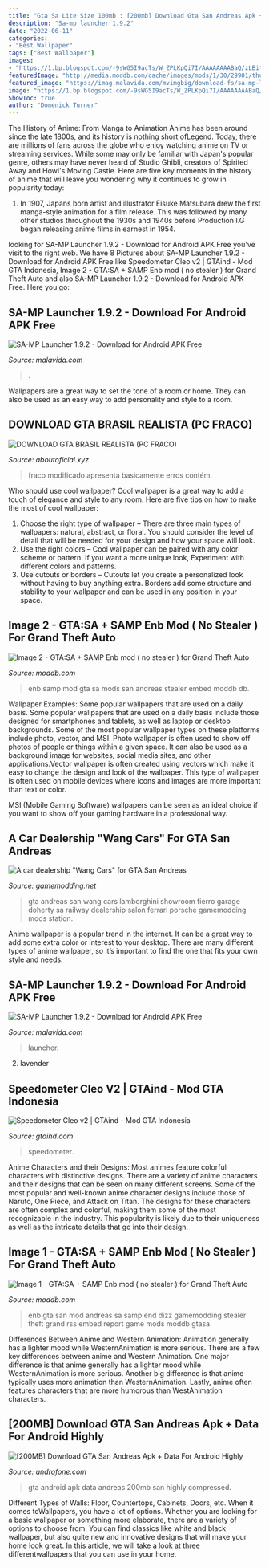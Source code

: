 ```yaml
---
title: "Gta Sa Lite Size 100mb : [200mb] Download Gta San Andreas Apk + Data For Android Highly"
description: "Sa-mp launcher 1.9.2"
date: "2022-06-11"
categories:
- "Best Wallpaper"
tags: ["Best Wallpaper"]
images:
- "https://1.bp.blogspot.com/-9sWG5I9acTs/W_ZPLKpQi7I/AAAAAAAABaQ/zLBitITcvIo-Ypkz-5R-x2Y2i73-DGYLgCLcBGAs/s1600/gta-5-android-review-1.png"
featuredImage: "http://media.moddb.com/cache/images/mods/1/30/29901/thumb_620x2000/1428468438_TheEmperor-DizzNiccaH.1.jpg"
featured_image: "https://imag.malavida.com/mvimgbig/download-fs/sa-mp-launcher-31589-9.jpg"
image: "https://1.bp.blogspot.com/-9sWG5I9acTs/W_ZPLKpQi7I/AAAAAAAABaQ/zLBitITcvIo-Ypkz-5R-x2Y2i73-DGYLgCLcBGAs/s1600/gta-5-android-review-1.png"
ShowToc: true
author: "Domenick Turner"
---
```



The History of Anime: From Manga to Animation
Anime has been around since the late 1800s, and its history is nothing short ofLegend. Today, there are millions of fans across the globe who enjoy watching anime on TV or streaming services. While some may only be familiar with Japan's popular genre, others may have never heard of Studio Ghibli, creators of Spirited Away and Howl's Moving Castle. Here are five key moments in the history of anime that will leave you wondering why it continues to grow in popularity today:
1) In 1907, Japans born artist and illustrator Eisuke Matsubara drew the first manga-style animation for a film release. This was followed by many other studios throughout the 1930s and 1940s before Production I.G began releasing anime films in earnest in 1954.

	

		
looking for SA-MP Launcher 1.9.2 - Download for Android APK Free you've visit to the right web. We have 8 Pictures about SA-MP Launcher 1.9.2 - Download for Android APK Free like Speedometer Cleo v2 | GTAind - Mod GTA Indonesia, Image 2 - GTA:SA + SAMP Enb mod ( no stealer ) for Grand Theft Auto and also SA-MP Launcher 1.9.2 - Download for Android APK Free. Here you go:
		
    
## SA-MP Launcher 1.9.2 - Download For Android APK Free

<img loading=lazy src="https://imag.malavida.com/mvimgbig/download-fs/sa-mp-launcher-31589-9.jpg" onerror="this.onerror=null;this.src='https://tse2.mm.bing.net/th?id=OIP.hudir5Wc2HVGPaHfoE24uQHaOY&amp;pid=15.1';" alt="SA-MP Launcher 1.9.2 - Download for Android APK Free">

_Source: malavida.com_

>. 

	

Wallpapers are a great way to set the tone of a room or home. They can also be used as an easy way to add personality and style to a room.

    
## DOWNLOAD GTA BRASIL REALISTA (PC FRACO)

<img loading=lazy src="https://aboutoficial.xyz/wp-content/uploads/2018/08/WhatsApp-Image-2019-02-19-at-18.41.59.jpeg" onerror="this.onerror=null;this.src='https://tse4.mm.bing.net/th?id=OIP.KaKHU-9Yw6wvm_TeRkKQ_gHaEK&amp;pid=15.1';" alt="DOWNLOAD GTA BRASIL REALISTA (PC FRACO)">

_Source: aboutoficial.xyz_

>fraco modificado apresenta basicamente erros contém. 

	

Who should use cool wallpaper?
Cool wallpaper is a great way to add a touch of elegance and style to any room. Here are five tips on how to make the most of cool wallpaper: 
1) Choose the right type of wallpaper – There are three main types of wallpapers: natural, abstract, or floral. You should consider the level of detail that will be needed for your design and how your space will look. 
2) Use the right colors – Cool wallpaper can be paired with any color scheme or pattern. If you want a more unique look, Experiment with different colors and patterns. 
3) Use cutouts or borders – Cutouts let you create a personalized look without having to buy anything extra. Borders add some structure and stability to your wallpaper and can be used in any position in your space.

    
## Image 2 - GTA:SA + SAMP Enb Mod ( No Stealer ) For Grand Theft Auto

<img loading=lazy src="http://media.moddb.com/cache/images/mods/1/30/29901/thumb_620x2000/1428468438_TheEmperor-DizzNiccaH.1.jpg" onerror="this.onerror=null;this.src='https://tse1.mm.bing.net/th?id=OIP.HE_Q_0PfArIByUt4cPeg2wHaEK&amp;pid=15.1';" alt="Image 2 - GTA:SA + SAMP Enb mod ( no stealer ) for Grand Theft Auto">

_Source: moddb.com_

>enb samp mod gta sa mods san andreas stealer embed moddb db. 

	

Wallpaper Examples: Some popular wallpapers that are used on a daily basis.
Some popular wallpapers that are used on a daily basis include those designed for smartphones and tablets, as well as laptop or desktop backgrounds. Some of the most popular wallpaper types on these platforms include photo, vector, and MSI. 
Photo wallpaper is often used to show off photos of people or things within a given space. It can also be used as a background image for websites, social media sites, and other applications.Vector wallpaper is often created using vectors which make it easy to change the design and look of the wallpaper. This type of wallpaper is often used on mobile devices where icons and images are more important than text or color. 

MSI (Mobile Gaming Software) wallpapers can be seen as an ideal choice if you want to show off your gaming hardware in a professional way.

    
## A Car Dealership &quot;Wang Cars&quot; For GTA San Andreas

<img loading=lazy src="http://cs2.gamemodding.net/images/ade3593c2a8585112a59ee4c35c69092eb0e2f1ded6f3db4694c6ef009ec09e3.jpg" onerror="this.onerror=null;this.src='https://tse2.mm.bing.net/th?id=OIP.xjsKHqyUuLterpcezNSB6gHaEo&amp;pid=15.1';" alt="A car dealership &quot;Wang Cars&quot; for GTA San Andreas">

_Source: gamemodding.net_

>gta andreas san wang cars lamborghini showroom fierro garage doherty sa railway dealership salon ferrari porsche gamemodding mods station. 

	

Anime wallpaper is a popular trend in the internet. It can be a great way to add some extra color or interest to your desktop. There are many different types of anime wallpaper, so it’s important to find the one that fits your own style and needs.

    
## SA-MP Launcher 1.9.2 - Download For Android APK Free

<img loading=lazy src="https://imag.malavida.com/mvimgbig/download-fs/sa-mp-launcher-31589-6.jpg" onerror="this.onerror=null;this.src='https://tse2.mm.bing.net/th?id=OIP.Et6W_6pIccQ3C_-fTRKLJAHaDo&amp;pid=15.1';" alt="SA-MP Launcher 1.9.2 - Download for Android APK Free">

_Source: malavida.com_

>launcher. 

	

2. lavender 

    
## Speedometer Cleo V2 | GTAind - Mod GTA Indonesia

<img loading=lazy src="https://3.bp.blogspot.com/-LLqwPrZEtNU/V1Vs7h1oT1I/AAAAAAAAJOY/4xoek97qwm4xgGkSo56mJ5_kHo8OtvUBACLcB/w1200-h630-p-k-no-nu/speedometerv2.jpg" onerror="this.onerror=null;this.src='https://tse3.mm.bing.net/th?id=OIP.g2tcOCEHHwWG8OlAzPrTjwHaD4&amp;pid=15.1';" alt="Speedometer Cleo v2 | GTAind - Mod GTA Indonesia">

_Source: gtaind.com_

>speedometer. 

	

Anime Characters and their Designs: Most animes feature colorful characters with distinctive designs.
There are a variety of anime characters and their designs that can be seen on many different screens. Some of the most popular and well-known anime character designs include those of Naruto, One Piece, and Attack on Titan. The designs for these characters are often complex and colorful, making them some of the most recognizable in the industry. This popularity is likely due to their uniqueness as well as the intricate details that go into their design.

    
## Image 1 - GTA:SA + SAMP Enb Mod ( No Stealer ) For Grand Theft Auto

<img loading=lazy src="http://media.moddb.com/images/mods/1/30/29901/1428468455_TheEmperor-DizzNiccaH.jpg" onerror="this.onerror=null;this.src='https://tse2.mm.bing.net/th?id=OIP.ShkjDnKaA9VWH8Dm9c4lKAHaEK&amp;pid=15.1';" alt="Image 1 - GTA:SA + SAMP Enb mod ( no stealer ) for Grand Theft Auto">

_Source: moddb.com_

>enb gta san mod andreas sa samp end dizz gamemodding stealer theft grand rss embed report game mods moddb gtasa. 

	

Differences Between Anime and Western Animation: Animation generally has a lighter mood while WesternAnimation is more serious.
There are a few key differences between anime and Western Animation. One major difference is that anime generally has a lighter mood while WesternAnimation is more serious. Another big difference is that anime typically uses more animation than WesternAnimation. Lastly, anime often features characters that are more humorous than WestAnimation characters.

    
## [200MB] Download GTA San Andreas Apk + Data For Android Highly

<img loading=lazy src="https://1.bp.blogspot.com/-9sWG5I9acTs/W_ZPLKpQi7I/AAAAAAAABaQ/zLBitITcvIo-Ypkz-5R-x2Y2i73-DGYLgCLcBGAs/s1600/gta-5-android-review-1.png" onerror="this.onerror=null;this.src='https://tse3.mm.bing.net/th?id=OIP.IknEiyJh_5TqMfPu5osetgHaEP&amp;pid=15.1';" alt="[200MB] Download GTA San Andreas Apk + Data For Android Highly">

_Source: androfone.com_

>gta android apk data andreas 200mb san highly compressed. 

	

Different Types of Walls: Floor, Countertops, Cabinets, Doors, etc.
When it comes toWallpapers, you have a lot of options. Whether you are looking for a basic wallpaper or something more elaborate, there are a variety of options to choose from. You can find classics like white and black wallpaper, but also quite new and innovative designs that will make your home look great. In this article, we will take a look at three differentwallpapers that you can use in your home.

